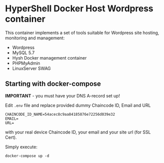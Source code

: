 # HyperShell Docker Host Wordpress container
This container implements a set of tools suitable for Wordpress site hosting, monitoring and management:
- Wordpress
- MySQL 5.7
- Hysh Docker management container
- PHPMyAdmin
- LinuxServer SWAG

## Starting with **docker-compose**

**IMPORTANT** - you must have your DNS A-record set up!

Edit `.env` file and replace provided dummy Chaincode ID, Email and URL

```shell
CHAINCODE_ID_NAME=54acec8c9aa84185876e72256d039e32
EMAIL=
URL=
```
with your real device Chaincode ID, your email and your site url (for SSL Cert).

Simply execute:

```shell
docker-compose up -d
```
